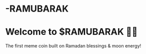 # -RAMUBARAK
<!DOCTYPE html>
<html>
<head>
    <title>$RAMUBARAK – The Future of Memecoins</title>
    <meta name="viewport" content="width=device-width, initial-scale=1">
</head>
<body>
    <h1>Welcome to $RAMUBARAK 🚀🌙</h1>
    <p>The first meme coin built on Ramadan blessings & moon energy!</p>
</body>
</html>

